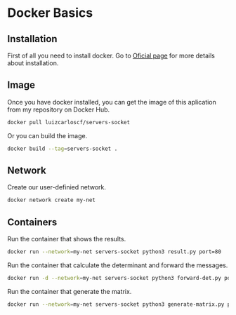 # Docker Basics
## Installation
First of all you need to install docker. Go to [Oficial page](https://docs.docker.com/cs-engine/1.13/) for more details about installation.

## Image
Once you have docker installed, you can get the image of this aplication from my repository on Docker Hub.
```bash
docker pull luizcarloscf/servers-socket
```
Or you can build the image.
```bash
docker build --tag=servers-socket .
```
## Network
Create our user-definied network.
```bash
docker network create my-net
```
## Containers
Run the container that shows the results.
```bash
docker run --network=my-net servers-socket python3 result.py port=80
```
Run the container that calculate the determinant and forward the messages.
```bash
docker run -d --network=my-net servers-socket python3 forward-det.py port_on=80 port_to=80
```
Run the container that generate the matrix.
```bash
docker run --network=my-net servers-socket python3 generate-matrix.py port=80 m=1 n=10 f=2
